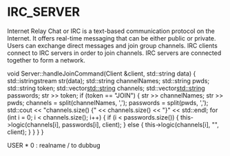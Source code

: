 # IRC_SERVER


Internet Relay Chat or IRC is a text-based communication protocol on the Internet. It offers real-time messaging that can be either public or private. Users can exchange direct messages and join group channels. IRC clients connect to IRC servers in order to join channels. IRC servers are connected together to form a network.




void Server::handleJoinCommand(Client &client, std::string data) {
	std::istringstream str(data);
	std::string channelNames;
	std::string pwds;
	std::string token;
	std::vector<std::string> channels;
    std::vector<std::string> passwords;
	str >> token;
	if (token == "JOIN") {
		str >> channelNames;
		str >> pwds;
		channels = split(channelNames, ',');
		passwords = split(pwds, ',');
		std::cout << "channels.size() {" << channels.size() << "}" << std::endl;
		for (int i = 0; i < channels.size(); i++) {
			if (i < passwords.size()) {
				this->logic(channels[i], passwords[i], client);
			}
			else {
				this->logic(channels[i], "", client);
			}
		}
	}
}

USER * 0 : realname / to dubbug
 
